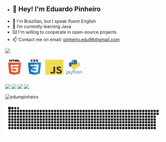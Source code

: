 - ## 👋 Hey! I'm Eduardo Pinheiro
- 🥝 I'm Brazilian, but I speak fluent English
- 🌱 I’m currently learning Java
- ⌨️ I'm willing to cooperate in open-source projects
- 📫 Contact me on email: pinheiro.edu96@gmail.com

<div>
    <a href="https://github.com/EduMPinheiro">
    <img height="180em" src="https://github-readme-stats.vercel.app/api?username=edumpinheiro&show_icons=true&theme=dark&include_all_commits=true&count_private=true"/>
    
    
</div>
<div style="display: inline-block"><br>
  <img align="center" alt="Edu-HTML" height="50" width="60" src="https://raw.githubusercontent.com/devicons/devicon/00f02ef57fb7601fd1ddcc2fe6fe670fef3ae3e4/icons/html5/html5-original-wordmark.svg">
  <img align="center" alt="Edu-CSS" height="50" width="60" src="https://raw.githubusercontent.com/devicons/devicon/00f02ef57fb7601fd1ddcc2fe6fe670fef3ae3e4/icons/css3/css3-original-wordmark.svg">
  <img align="center" alt="Edu-JS" height="50" width="60" src="https://raw.githubusercontent.com/devicons/devicon/00f02ef57fb7601fd1ddcc2fe6fe670fef3ae3e4/icons/javascript/javascript-original.svg">
  <img align="center" alt="Edu-PY" height="50" width="60" src="https://raw.githubusercontent.com/devicons/devicon/00f02ef57fb7601fd1ddcc2fe6fe670fef3ae3e4/icons/python/python-original-wordmark.svg">
  
</div>

##

<div>
  
  <a href="https://twitter.com/Churkill" target="_blank"><img src="https://img.shields.io/badge/Twitter-1DA1F2?style=for-the-badge&logo=twitter&logoColor=white" target="_blank"></a>
  <a href="https://instagram.com/edu_mpinheiro" target="_blank"><img src="https://img.shields.io/badge/Instagram-E4405F?style=for-the-badge&logo=instagram&logoColor=white" target="_blank"></a>
  <a href="https://www.linkedin.com/in/eduardo-martines-pinheiro-b82b02111" target="_blank"><img src="https://img.shields.io/badge/LinkedIn-0077B5?style=for-the-badge&logo=linkedin&logoColor=white" target="_blank"></a>
  <a href="https://t.me/edu_mpinheiro" target="_blank"><img src="https://img.shields.io/badge/Telegram-2CA5E0?style=for-the-badge&logo=telegram&logoColor=white"></a>
  
  
</div>

<img src="https://komarev.com/ghpvc/?username=EduMPinheiro&color=green" alt="edumpinheiro"/> 


![Snake animation](https://github.com/EduMPinheiro/EduMPinheiro/blob/output/github-contribution-grid-snake.svg)
